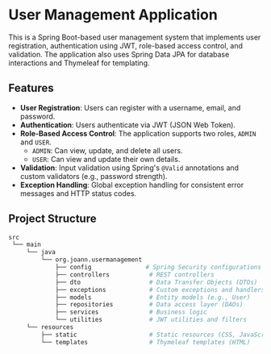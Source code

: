 # User Management Application

This is a Spring Boot-based user management system that implements user registration, authentication using JWT, role-based access control, and validation. The application also uses Spring Data JPA for database interactions and Thymeleaf for templating.

## Features
- **User Registration**: Users can register with a username, email, and password.
- **Authentication**: Users authenticate via JWT (JSON Web Token).
- **Role-Based Access Control**: The application supports two roles, `ADMIN` and `USER`.
    - `ADMIN`: Can view, update, and delete all users.
    - `USER`: Can view and update their own details.
- **Validation**: Input validation using Spring's `@Valid` annotations and custom validators (e.g., password strength).
- **Exception Handling**: Global exception handling for consistent error messages and HTTP status codes.

## Project Structure

```bash
src
 └── main
     └── java
         └── org.joann.usermanagement
             ├── config               # Spring Security configurations
             ├── controllers           # REST controllers
             ├── dto                   # Data Transfer Objects (DTOs)
             ├── exceptions            # Custom exceptions and handlers
             ├── models                # Entity models (e.g., User)
             ├── repositories          # Data access layer (DAOs)
             ├── services              # Business logic
             └── utilities             # JWT utilities and filters
     └── resources
         ├── static                    # Static resources (CSS, JavaScript, etc.)
         └── templates                 # Thymeleaf templates (HTML)

